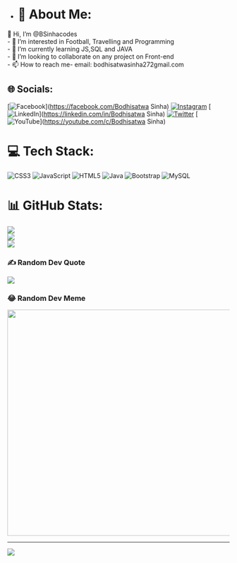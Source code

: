 - # 💫 About Me:
👋 Hi, I’m @BSinhacodes<br>- 👀 I’m interested in Football, Travelling and Programming<br>- 🌱 I’m currently learning JS,SQL and JAVA<br>- 💞️ I’m looking to collaborate on any project on Front-end<br>- 📫 How to reach me- email: bodhisatwasinha272gmail.com


## 🌐 Socials:
[![Facebook](https://img.shields.io/badge/Facebook-%231877F2.svg?logo=Facebook&logoColor=white)](https://facebook.com/Bodhisatwa Sinha) [![Instagram](https://img.shields.io/badge/Instagram-%23E4405F.svg?logo=Instagram&logoColor=white)](https://instagram.com/bodhisatwa_sinha) [![LinkedIn](https://img.shields.io/badge/LinkedIn-%230077B5.svg?logo=linkedin&logoColor=white)](https://linkedin.com/in/Bodhisatwa Sinha) [![Twitter](https://img.shields.io/badge/Twitter-%231DA1F2.svg?logo=Twitter&logoColor=white)](https://twitter.com/BodhisatwaSinh3) [![YouTube](https://img.shields.io/badge/YouTube-%23FF0000.svg?logo=YouTube&logoColor=white)](https://youtube.com/c/Bodhisatwa Sinha) 

# 💻 Tech Stack:
![CSS3](https://img.shields.io/badge/css3-%231572B6.svg?style=for-the-badge&logo=css3&logoColor=white) ![JavaScript](https://img.shields.io/badge/javascript-%23323330.svg?style=for-the-badge&logo=javascript&logoColor=%23F7DF1E) ![HTML5](https://img.shields.io/badge/html5-%23E34F26.svg?style=for-the-badge&logo=html5&logoColor=white) ![Java](https://img.shields.io/badge/java-%23ED8B00.svg?style=for-the-badge&logo=java&logoColor=white) ![Bootstrap](https://img.shields.io/badge/bootstrap-%23563D7C.svg?style=for-the-badge&logo=bootstrap&logoColor=white) ![MySQL](https://img.shields.io/badge/mysql-%2300f.svg?style=for-the-badge&logo=mysql&logoColor=white)
# 📊 GitHub Stats:
![](https://github-readme-stats.vercel.app/api?username=BSinhacodes&theme=dark&hide_border=false&include_all_commits=true&count_private=true)<br/>
![](https://github-readme-streak-stats.herokuapp.com/?user=BSinhacodes&theme=dark&hide_border=false)<br/>
![](https://github-readme-stats.vercel.app/api/top-langs/?username=BSinhacodes&theme=dark&hide_border=false&include_all_commits=true&count_private=true&layout=compact)

### ✍️ Random Dev Quote
![](https://quotes-github-readme.vercel.app/api?type=horizontal&theme=radical)

### 😂 Random Dev Meme
<img src="https://random-memer.herokuapp.com/" width="512px"/>

---
[![](https://visitcount.itsvg.in/api?id=BSinhacodes&icon=0&color=0)](https://visitcount.itsvg.in)

<!-- Proudly created with GPRM ( https://gprm.itsvg.in ) -->

<!---
BSinhacodes/BSinhacodes is a ✨ special ✨ repository because its `README.md` (this file) appears on your GitHub profile.
You can click the Preview link to take a look at your changes.
--->
